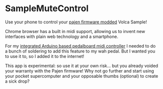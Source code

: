 # SampleMuteControl

Use your phone to control your [pajen firmware modded](https://ranzee.com/volca-fm-firmware-1-09-unofficial/) Volca Sample!

Chrome browser has a built in midi support, allowing us to invent new interfaces with plain web technology and a smartphone.

For my [integrated Arduino based pedalboard midi controller](https://github.com/EvanBurnette/pedalBoardMidiController) I needed to do a bunch of soldering to add this feature to my wah pedal. But I wanted you to use it to, so I added it to the internet!

This app is experimental: so use it at your own risk... but you already voided your warranty with the Pajen firmware! Why not go further and start using your pocket supercomputer and your opposable thumbs (optional) to create a sick drop?